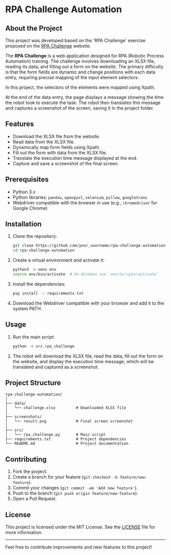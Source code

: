 # RPA Challenge Automation

## About the Project

This project was developed based on the 'RPA Challenge' exercise proposed on the [RPA Challenge](https://rpachallenge.com/) website.

The **RPA Challenge** is a web application designed for RPA (Robotic Process Automation) training. The challenge involves downloading an XLSX file, reading its data, and filling out a form on the website. The primary difficulty is that the form fields are dynamic and change positions with each data entry, requiring precise mapping of the input element selectors.

In this project, the selectors of the elements were mapped using Xpath.

At the end of the data entry, the page displays a message showing the time the robot took to execute the task. The robot then translates this message and captures a screenshot of the screen, saving it in the project folder.

## Features

- Download the XLSX file from the website.
- Read data from the XLSX file.
- Dynamically map form fields using Xpath.
- Fill out the form with data from the XLSX file.
- Translate the execution time message displayed at the end.
- Capture and save a screenshot of the final screen.

## Prerequisites

- Python 3.x
- Python libraries: `pandas`, `openpyxl`, `selenium`, `pillow`, `googletrans`
- Webdriver compatible with the browser in use (e.g., `chromedriver` for Google Chrome)

## Installation

1. Clone the repository:

   ```bash
   git clone https://github.com/your_username/rpa-challenge-automation.git
   cd rpa-challenge-automation
   ```

2. Create a virtual environment and activate it:

   ```bash
   python3 -m venv env
   source env/bin/activate  # On Windows use `env\Scripts\activate`
   ```

3. Install the dependencies:

   ```bash
   pip install -r requirements.txt
   ```

4. Download the Webdriver compatible with your browser and add it to the system PATH.

## Usage

1. Run the main script:

   ```bash
   python -m src.rpa_challenge
   ```

2. The robot will download the XLSX file, read the data, fill out the form on the website, and display the execution time message, which will be translated and captured as a screenshot.

## Project Structure

```
rpa-challenge-automation/
│
├── data/
│   └── challenge.xlsx         # Downloaded XLSX file
│
├── screenshots/
│   └── result.png             # Final screen screenshot
│
├── src/
│   └── rpa_challenge.py       # Main script
├── requirements.txt           # Project dependencies
└── README.md                  # Project documentation
```

## Contributing

1. Fork the project.
2. Create a branch for your feature (`git checkout -b feature/new-feature`).
3. Commit your changes (`git commit -am 'Add new feature'`).
4. Push to the branch (`git push origin feature/new-feature`).
5. Open a Pull Request.

## License

This project is licensed under the MIT License. See the [LICENSE](LICENSE) file for more information.

---

Feel free to contribute improvements and new features to this project!